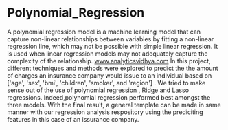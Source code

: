 # Polynomial_Regression
A polynomial regression model is a machine learning model that can capture non-linear relationships between variables by fitting a non-linear regression line, which may not be possible with simple linear regression. It is used when linear regression models may not adequately capture the complexity of the relationship. www.analyticsvidhya.com
In this project, different techniques and methods were explored to predict the the amount of charges an insurance company would issue to an individual based on ['age', 'sex', 'bmi', 'children', 'smoker', and 'region'] . We tried to make sense out of the use of polynomial regression , Ridge and Lasso regressions. Indeed,polynomial regression performed best amongst the three models. With the final result, a general template can be made in same manner with our regression analysis respository using the prediciting features in this case of an issurance company.
